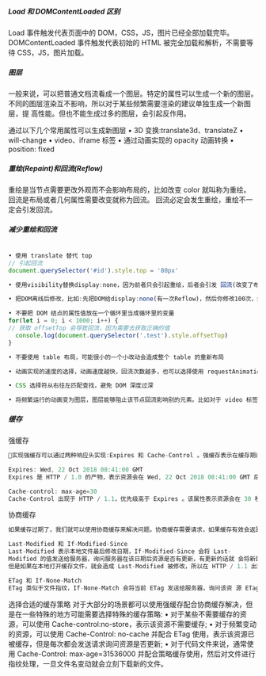 ##### Load 和 DOMContentLoaded 区别

Load 事件触发代表页面中的 DOM，CSS，JS，图片已经全部加载完毕。
DOMContentLoaded 事件触发代表初始的 HTML 被完全加载和解析，不需要等待 CSS，JS，图片加载。

##### 图层

一般来说，可以把普通文档流看成一个图层。特定的属性可以生成一个新的图层。 不同的图层渲染互不影响，所以对于某些频繁需要渲染的建议单独生成一个新图层，提 高性能。但也不能生成过多的图层，会引起反作用。

通过以下几个常用属性可以生成新图层
• 3D 变换:translate3d、translateZ
• will-change
• video、iframe 标签
• 通过动画实现的 opacity 动画转换
• position: fixed

##### 重绘(Repaint)和回流(Reflow)

重绘是当节点需要更改外观而不会影响布局的，比如改变 color 就叫称为重绘。
回流是布局或者几何属性需要改变就称为回流。
回流必定会发生重绘，重绘不一定会引发回流。

##### 减少重绘和回流

```javascript

• 使用 translate 替代 top
// 引起回流
document.querySelector('#id').style.top = '80px'

• 使用visibility替换display:none，因为前者只会引起重绘，后者会引发 回流(改变了布局)

• 把DOM离线后修改，比如:先把DOM给display:none(有一次Reflow)，然后你修改100次，然后再把它显示出来

• 不要把 DOM 结点的属性值放在一个循环里当成循环里的变量
for(let i = 0; i < 1000; i++) {
// 获取 offsetTop 会导致回流，因为需要去获取正确的值
  console.log(document.querySelector('.test').style.offsetTop)
}

• 不要使用 table 布局，可能很小的一个小改动会造成整个 table 的重新布局

• 动画实现的速度的选择，动画速度越快，回流次数越多，也可以选择使用 requestAnimationFrame

• CSS 选择符从右往左匹配查找，避免 DOM 深度过深

• 将频繁运行的动画变为图层，图层能够阻止该节点回流影响别的元素。比如对于 video 标签，浏览器会自动将该节点变为图层。
```

##### 缓存

强缓存

```javascript
实现强缓存可以通过两种响应头实现:Expires 和 Cache-Control 。强缓存表示在缓存期间不需要请求，state code 为 200

Expires: Wed, 22 Oct 2018 08:41:00 GMT
Expires 是 HTTP / 1.0 的产物，表示资源会在 Wed, 22 Oct 2018 08:41:00 GMT 后过期，需要再次请求。并且 Expires 受限于本地时间，如果修改了本地时间，可能会造成缓存失效。

Cache-control: max-age=30
Cache-Control 出现于 HTTP / 1.1，优先级高于 Expires 。该属性表示资源会在 30 秒后过期，需要再次请求。
```

协商缓存

```javascript
如果缓存过期了，我们就可以使用协商缓存来解决问题。协商缓存需要请求，如果缓存有效会返回 304。 协商缓存需要客户端和服务端共同实现，和强缓存一样，也有两种实现方式。

Last-Modified 和 If-Modified-Since
Last-Modified 表示本地文件最后修改日期，If-Modified-Since 会将 Last-
Modified 的值发送给服务器，询问服务器在该日期后资源是否有更新，有更新的话就 会将新的资源发送回来。
但是如果在本地打开缓存文件，就会造成 Last-Modified 被修改，所以在 HTTP / 1.1 出现了 ETag 。

ETag 和 If-None-Match
ETag 类似于文件指纹，If-None-Match 会将当前 ETag 发送给服务器，询问该资 源 ETag 是否变动，有变动的话就将新的资源发送回来。并且 ETag 优先级比 Last- Modified 高。
```

选择合适的缓存策略
对于大部分的场景都可以使用强缓存配合协商缓存解决，但是在一些特殊的地方可能需要选择特殊的缓存策略:
• 对于某些不需要缓存的资源，可以使用 Cache-control:no-store，表示该资源不需要缓存;
• 对于频繁变动的资源，可以使用 Cache-Control: no-cache 并配合 ETag 使用，表示该资源已被缓存，但是每次都会发送请求询问资源是否更新;
• 对于代码文件来说，通常使用 Cache-Control: max-age=31536000 并配合策略缓存使用，然后对文件进行指纹处理，一旦文件名变动就会立刻下载新的文件。
